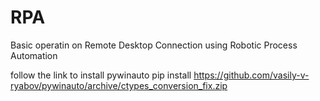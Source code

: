 # RPA
Basic operatin on Remote Desktop Connection using Robotic Process Automation

follow the link to install pywinauto
pip install https://github.com/vasily-v-ryabov/pywinauto/archive/ctypes_conversion_fix.zip
